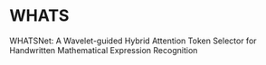 # WHATS
WHATSNet: A Wavelet-guided Hybrid Attention Token Selector for Handwritten Mathematical Expression Recognition

